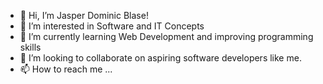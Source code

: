 - 👋 Hi, I’m Jasper Dominic Blase!
- 👀 I’m interested in Software and IT Concepts
- 🌱 I’m currently learning Web Development and improving programming skills
- 💞️ I’m looking to collaborate on aspiring software developers like me.
- 📫 How to reach me ...

<!---
JasperBlase13/JasperBlase13 is a ✨ special ✨ repository because its `README.md` (this file) appears on your GitHub profile.
You can click the Preview link to take a look at your changes.
--->
